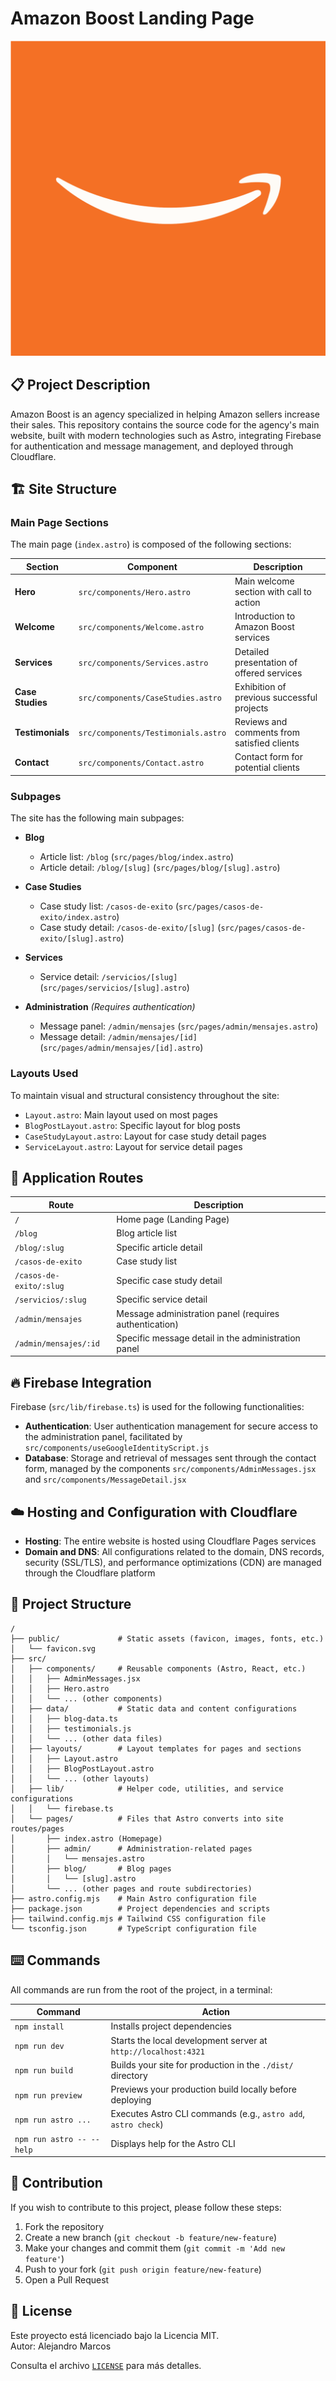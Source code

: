 # Amazon Boost Landing Page

![Amazon Boost Logo](public/favicon.svg)

## 📋 Project Description

Amazon Boost is an agency specialized in helping Amazon sellers increase their sales. This repository contains the source code for the agency's main website, built with modern technologies such as Astro, integrating Firebase for authentication and message management, and deployed through Cloudflare.

## 🏗️ Site Structure

### Main Page Sections

The main page (`index.astro`) is composed of the following sections:

| Section | Component | Description |
|---------|------------|-------------|
| **Hero** | `src/components/Hero.astro` | Main welcome section with call to action |
| **Welcome** | `src/components/Welcome.astro` | Introduction to Amazon Boost services |
| **Services** | `src/components/Services.astro` | Detailed presentation of offered services |
| **Case Studies** | `src/components/CaseStudies.astro` | Exhibition of previous successful projects |
| **Testimonials** | `src/components/Testimonials.astro` | Reviews and comments from satisfied clients |
| **Contact** | `src/components/Contact.astro` | Contact form for potential clients |

### Subpages

The site has the following main subpages:

- **Blog**
  - Article list: `/blog` (`src/pages/blog/index.astro`)
  - Article detail: `/blog/[slug]` (`src/pages/blog/[slug].astro`)

- **Case Studies**
  - Case study list: `/casos-de-exito` (`src/pages/casos-de-exito/index.astro`)
  - Case study detail: `/casos-de-exito/[slug]` (`src/pages/casos-de-exito/[slug].astro`)

- **Services**
  - Service detail: `/servicios/[slug]` (`src/pages/servicios/[slug].astro`)

- **Administration** *(Requires authentication)*
  - Message panel: `/admin/mensajes` (`src/pages/admin/mensajes.astro`)
  - Message detail: `/admin/mensajes/[id]` (`src/pages/admin/mensajes/[id].astro`)

### Layouts Used

To maintain visual and structural consistency throughout the site:

- `Layout.astro`: Main layout used on most pages
- `BlogPostLayout.astro`: Specific layout for blog posts
- `CaseStudyLayout.astro`: Layout for case study detail pages
- `ServiceLayout.astro`: Layout for service detail pages

## 🧭 Application Routes

| Route | Description |
|------|-------------|
| `/` | Home page (Landing Page) |
| `/blog` | Blog article list |
| `/blog/:slug` | Specific article detail |
| `/casos-de-exito` | Case study list |
| `/casos-de-exito/:slug` | Specific case study detail |
| `/servicios/:slug` | Specific service detail |
| `/admin/mensajes` | Message administration panel (requires authentication) |
| `/admin/mensajes/:id` | Specific message detail in the administration panel |

## 🔥 Firebase Integration

Firebase (`src/lib/firebase.ts`) is used for the following functionalities:

- **Authentication**: User authentication management for secure access to the administration panel, facilitated by `src/components/useGoogleIdentityScript.js`
- **Database**: Storage and retrieval of messages sent through the contact form, managed by the components `src/components/AdminMessages.jsx` and `src/components/MessageDetail.jsx`

## ☁️ Hosting and Configuration with Cloudflare

- **Hosting**: The entire website is hosted using Cloudflare Pages services
- **Domain and DNS**: All configurations related to the domain, DNS records, security (SSL/TLS), and performance optimizations (CDN) are managed through the Cloudflare platform

## 📁 Project Structure

```text
/
├── public/             # Static assets (favicon, images, fonts, etc.)
│   └── favicon.svg
├── src/
│   ├── components/     # Reusable components (Astro, React, etc.)
│   │   ├── AdminMessages.jsx
│   │   ├── Hero.astro
│   │   └── ... (other components)
│   ├── data/           # Static data and content configurations
│   │   ├── blog-data.ts
│   │   ├── testimonials.js
│   │   └── ... (other data files)
│   ├── layouts/        # Layout templates for pages and sections
│   │   ├── Layout.astro
│   │   ├── BlogPostLayout.astro
│   │   └── ... (other layouts)
│   ├── lib/            # Helper code, utilities, and service configurations
│   │   └── firebase.ts
│   └── pages/          # Files that Astro converts into site routes/pages
│       ├── index.astro (Homepage)
│       ├── admin/      # Administration-related pages
│       │   └── mensajes.astro
│       ├── blog/       # Blog pages
│       │   └── [slug].astro
│       └── ... (other pages and route subdirectories)
├── astro.config.mjs    # Main Astro configuration file
├── package.json        # Project dependencies and scripts
├── tailwind.config.mjs # Tailwind CSS configuration file
└── tsconfig.json       # TypeScript configuration file
```

## ⌨️ Commands

All commands are run from the root of the project, in a terminal:

| Command | Action |
|---------|--------|
| `npm install` | Installs project dependencies |
| `npm run dev` | Starts the local development server at `http://localhost:4321` |
| `npm run build` | Builds your site for production in the `./dist/` directory |
| `npm run preview` | Previews your production build locally before deploying |
| `npm run astro ...` | Executes Astro CLI commands (e.g., `astro add`, `astro check`) |
| `npm run astro -- --help` | Displays help for the Astro CLI |

## 📝 Contribution

If you wish to contribute to this project, please follow these steps:

1. Fork the repository
2. Create a new branch (`git checkout -b feature/new-feature`)
3. Make your changes and commit them (`git commit -m 'Add new feature'`)
4. Push to your fork (`git push origin feature/new-feature`)
5. Open a Pull Request

## 📄 License

Este proyecto está licenciado bajo la Licencia MIT.  
Autor: Alejandro Marcos

Consulta el archivo [`LICENSE`](./LICENSE) para más detalles.

